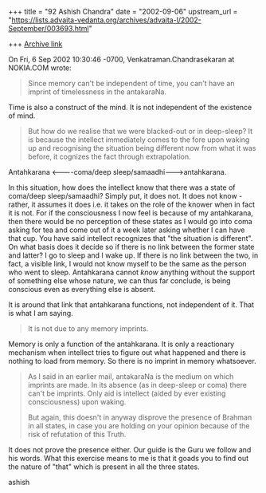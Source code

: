 +++
title = "92 Ashish Chandra"
date = "2002-09-06"
upstream_url = "https://lists.advaita-vedanta.org/archives/advaita-l/2002-September/003693.html"

+++
[Archive link](https://lists.advaita-vedanta.org/archives/advaita-l/2002-September/003693.html)

On Fri, 6 Sep 2002 10:30:46 -0700, Venkatraman.Chandrasekaran at NOKIA.COM
wrote:
>
>Since memory can't be independent of time, you can't have an imprint of
>timelessness in the antakaraNa.

Time is also a construct of the mind. It is not independent of the
existence of mind.

>But how do we realise that we were blacked-out or
>in deep-sleep? It is because the intellect immediately comes to the fore
upon
>waking up and recognising the situation being different now from what it
was
>before, it cognizes the fact through extrapolation.

Antahkarana <----coma/deep sleep/samaadhi--->antahkarana.

In this situation, how does the intellect know that there was a state of
coma/deep sleep/samaadhi? Simply put, it does not. It does not know -
rather, it assumes it does i.e. it takes on the role of the knower when in
fact it is not. For if the consciousness I now feel is because of my
antahkarana, then there would be no perception of these states as I would
go into coma asking for tea and come out of it a week later asking whether
I can have that cup. You have said intellect recognizes that "the situation
is different". On what basis does it decide so if there is no link between
the former state and latter? I go to sleep and I wake up. If there is no
link between the two, in fact, a visible link, I would not know myself to
be the same as the person who went to sleep. Antahkarana cannot *know*
anything without the support of something else whose nature, we can thus
far conclude, is being conscious even as everything else is absent.

It is around that link that antahkarana functions, not independent of it.
That is what I am saying.


>It is not due to any memory
>imprints.

Memory is only a function of the antahkarana. It is only a reactionary
mechanism when intellect tries to figure out what happened and there is
nothing to load from memory. So there is no imprint in memory whatsoever.

> As I said in an earlier mail, antakaraNa is the medium on which imprints
>are made. In its absence (as in deep-sleep or coma) there can't be
imprints. Only
>aid is intellect (aided by ever existing consciousness) upon waking.
>
>But again, this doesn't in anyway disprove the presence of Brahman
>in all states, in case you are holding on your opinion because
>of the risk of refutation of this Truth.
>

It does not prove the presence either. Our guide is the Guru we follow and
his words. What this exercise means to me is that it goads you to find out
the nature of "that" which is present in all the three states.

ashish

